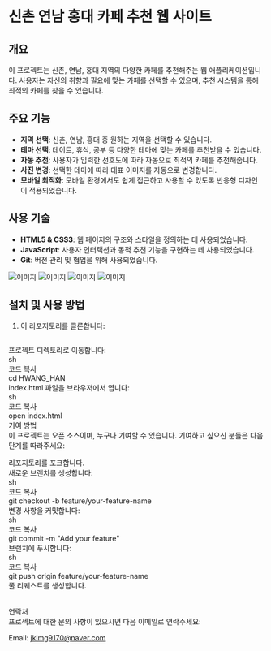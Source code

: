 # 신촌 연남 홍대 카페 추천 웹 사이트

## 개요
이 프로젝트는 신촌, 연남, 홍대 지역의 다양한 카페를 추천해주는 웹 애플리케이션입니다. 사용자는 자신의 취향과 필요에 맞는 카페를 선택할 수 있으며, 추천 시스템을 통해 최적의 카페를 찾을 수 있습니다.

## 주요 기능
- **지역 선택**: 신촌, 연남, 홍대 중 원하는 지역을 선택할 수 있습니다.
- **테마 선택**: 데이트, 휴식, 공부 등 다양한 테마에 맞는 카페를 추천받을 수 있습니다.
- **자동 추천**: 사용자가 입력한 선호도에 따라 자동으로 최적의 카페를 추천해줍니다.
- **사진 변경**: 선택한 테마에 따라 대표 이미지를 자동으로 변경합니다.
- **모바일 최적화**: 모바일 환경에서도 쉽게 접근하고 사용할 수 있도록 반응형 디자인이 적용되었습니다.

## 사용 기술
- **HTML5 & CSS3**: 웹 페이지의 구조와 스타일을 정의하는 데 사용되었습니다.
- **JavaScript**: 사용자 인터랙션과 동적 추천 기능을 구현하는 데 사용되었습니다.
- **Git**: 버전 관리 및 협업을 위해 사용되었습니다.

![이미지](/index.png)
![이미지](/re_img/002.png)
![이미지](/re_img/003.png)
![이미지](/re_img/004.png)

## 설치 및 사용 방법

1. 이 리포지토리를 클론합니다:
   ```sh git clone https://github.com/your-username/HWANG_HAN.git 
프로젝트 디렉토리로 이동합니다:<br>
sh<br>
코드 복사<br>
cd HWANG_HAN<br>
index.html 파일을 브라우저에서 엽니다:<br>
sh<br>
코드 복사<br>
open index.html<br>
기여 방법<br>
이 프로젝트는 오픈 소스이며, 누구나 기여할 수 있습니다. 기여하고 싶으신 분들은 다음 단계를 따라주세요:<br>

리포지토리를 포크합니다.<br>
새로운 브랜치를 생성합니다:<br>
sh<br>
코드 복사<br>
git checkout -b feature/your-feature-name<br>
변경 사항을 커밋합니다:<br>
sh<br>
코드 복사<br>
git commit -m "Add your feature"<br>
브랜치에 푸시합니다:<br>
sh<br>
코드 복사<br>
git push origin feature/your-feature-name<br>
풀 리퀘스트를 생성합니다.<br><br>

연락처<br>
프로젝트에 대한 문의 사항이 있으시면 다음 이메일로 연락주세요:<br>

Email: jkimg9170@naver.com<br>